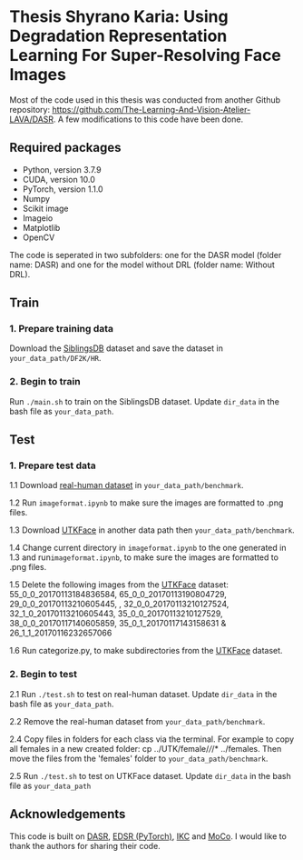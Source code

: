 # Thesis Shyrano Karia: Using Degradation Representation Learning For Super-Resolving Face Images
Most of the code used in this thesis was conducted from another Github repository: https://github.com/The-Learning-And-Vision-Atelier-LAVA/DASR. A few modifications to this code have been done. 

## Required packages
- Python, version 3.7.9
- CUDA, version 10.0
- PyTorch, version 1.1.0
- Numpy
- Scikit image
- Imageio
- Matplotlib
- OpenCV

The code is seperated in two subfolders: one for the DASR model (folder name: DASR) and one for the model without DRL (folder name: Without DRL).

## Train
### 1. Prepare training data 

Download the [SiblingsDB](https://areeweb.polito.it/ricerca/cgvg/siblingsDB.html) dataset and save the dataset in `your_data_path/DF2K/HR`.

### 2. Begin to train
Run `./main.sh` to train on the SiblingsDB dataset. Update `dir_data` in the bash file as `your_data_path`.

## Test
### 1. Prepare test data 

1.1 Download [real-human dataset](https://www.kaggle.com/datasets/hamzaboulahia/hardfakevsrealfaces) in `your_data_path/benchmark`.

1.2 Run `imageformat.ipynb` to make sure the images are formatted to .png files.

1.3 Download [UTKFace](https://www.kaggle.com/datasets/jangedoo/utkface-new) in another data path then `your_data_path/benchmark`.

1.4 Change current directory in `imageformat.ipynb` to the one generated in 1.3 and run`imageformat.ipynb`, to make sure the images are formatted to .png files.

1.5 Delete the following images from the [UTKFace](https://www.kaggle.com/datasets/jangedoo/utkface-new) dataset: 55_0_0_20170113184836584, 65_0_0_20170113190804729, 29_0_0_20170113210605445, 
, 32_0_0_20170113210127524, 32_1_0_20170113210605443, 35_0_0_20170113210127529, 38_0_0_20170117140605859, 35_0_1_20170117143158631 & 26_1_1_20170116232657066

1.6 Run categorize.py, to make subdirectories from the [UTKFace](https://www.kaggle.com/datasets/jangedoo/utkface-new) dataset.

### 2. Begin to test

2.1 Run `./test.sh` to test on real-human dataset. Update `dir_data` in the bash file as `your_data_path`.

2.2 Remove the real-human dataset from `your_data_path/benchmark`.

2.4 Copy files in folders for each class via the terminal. For example to copy all females in a new created folder: cp ../UTK/female/*/*/* ../females. Then move the files from the 'females' folder to `your_data_path/benchmark`.

2.5 Run `./test.sh` to test on UTKFace dataset. Update `dir_data` in the bash file as `your_data_path`

## Acknowledgements
This code is built on [DASR](https://github.com/The-Learning-And-Vision-Atelier-LAVA/DASR), [EDSR (PyTorch)](https://github.com/thstkdgus35/EDSR-PyTorch), [IKC](https://github.com/yuanjunchai/IKC) and [MoCo](https://github.com/facebookresearch/moco). I would like to thank the authors for sharing their code. 

